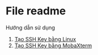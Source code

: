 # File readme 
Hướng dẫn sử dụng
1. [Tạo SSH Key bằng Linux](https://github.com/Tadjmen/Tuong-em/blob/master/SSH-Key-Linux.md)
2. [Tạo SSH Key bằng MobaXterm ](https://github.com/Tadjmen/Tuong-em/blob/master/SSH-Key-MobaXterm.md)

